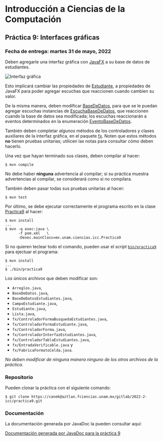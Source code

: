 Introducción a Ciencias de la Computación
=========================================

Práctica 9: Interfaces gráficas
-------------------------------

### Fecha de entrega: martes 31 de mayo, 2022

Deben agregarle una interfaz gráfica con
[JavaFX](https://docs.oracle.com/javafx/2/get_started/jfxpub-get_started.htm) a
su base de datos de estudiantes.

![Interfaz gráfica](https://aztlan.fciencias.unam.mx/gitlab/2022-2-icc/curso/-/wikis/uploads/8b414681bd990d9a828f08ee4b5901c0/gui.png)

Esto implicará cambiar las propiedades de
[Estudiante](https://aztlan.fciencias.unam.mx/gitlab/2022-2-icc/practica9/-/blob/main/src/main/java/mx/unam/ciencias/icc/Estudiante.java),
a propiedades de JavaFX para poder agregar escuchas que reaccionen cuando
cambien su valor.

De la misma manera, deben modificar
[BaseDeDatos](https://aztlan.fciencias.unam.mx/gitlab/2022-2-icc/practica9/-/blob/main/src/main/java/mx/unam/ciencias/icc/BaseDeDatos.java),
para que se le puedan agregar escuchas instancias de
[EscuchaBaseDeDatos](https://aztlan.fciencias.unam.mx/gitlab/2022-2-icc/practica9/-/blob/main/src/main/java/mx/unam/ciencias/icc/EscuchaBaseDeDatos.java),
que reaccionen cuando la base de datos sea modificada; los escuchas reaccionarán
a eventos determinados en la enumeración
[EventoBaseDeDatos](https://aztlan.fciencias.unam.mx/gitlab/2022-2-icc/practica9/-/blob/main/src/main/java/mx/unam/ciencias/icc/EventoBaseDeDatos.java).

También deben completar *algunos* métodos de los controladores y clases
auxiliares de la interfaz gráfica, en el paquete
[fx](https://aztlan.fciencias.unam.mx/gitlab/2022-2-icc/practica9/-/blob/main/src/main/java/mx/unam/ciencias/icc/fx/).
Noten que estos métodos **no** tienen pruebas unitarias; utilicen las notas para
consultar cómo deben hacerlo.

Una vez que hayan terminado sus clases, deben compilar al hacer:

```
$ mvn compile
```

No debe haber **ninguna** advertencia al compilar; si su práctica muestra
advertencias al compilar, se considerará como si no compilara.

También deben pasar todas sus pruebas unitarias al hacer:

```
$ mvn test
```

Por último, se debe ejecutar correctamente el programa escrito en la clase
[Practica9](https://aztlan.fciencias.unam.mx/gitlab/2022-2-icc/practica9/-/blob/main/src/main/java/mx/unam/ciencias/icc/Practica9.java)
al hacer:

```
$ mvn install
...
$ mvn -q exec:java \
      -f pom.xml   \
      -Dexec.mainClass=mx.unam.ciencias.icc.Practica9
```

Si no quieren teclear todo el comando, pueden usar el *script*
[`bin/practica9`](https://aztlan.fciencias.unam.mx/gitlab/2022-2-icc/practica9/-/blob/main/bin/practica9)
para ejectuar el programa:

```
$ mvn install
...
$ ./bin/practica9
```

Los únicos archivos que deben modificar son:

* `Arreglos.java`,
* `BaseDeDatos.java`,
* `BaseDeDatosEstudiantes.java`,
* `CampoEstudiante.java`,
* `Estudiante.java`,
* `Lista.java`,
* `fx/ControladorFormaBusquedaEstudiantes.java`,
* `fx/ControladorFormaEstudiante.java`,
* `fx/ControladorForma.java`,
* `fx/ControladorInterfazEstudiantes.java`,
* `fx/ControladorTablaEstudiantes.java`,
* `fx/EntradaVerificable.java` y
* `fx/FabricaFormatoCelda.java`.

*No deben modificar de ninguna manera ninguno de los otros archivos de la práctica*.

### Repositorio

Pueden clonar la práctica con el siguiente comando:

```
$ git clone https://canek@aztlan.fciencias.unam.mx/gitlab/2022-2-icc/practica9.git
```

### Documentación

La documentación generada por JavaDoc la pueden consultar aquí:

[Documentación generada por JavaDoc para la práctica
9](https://aztlan.fciencias.unam.mx/~canek/2022-2-icc/practica9/apidocs/index.html)
